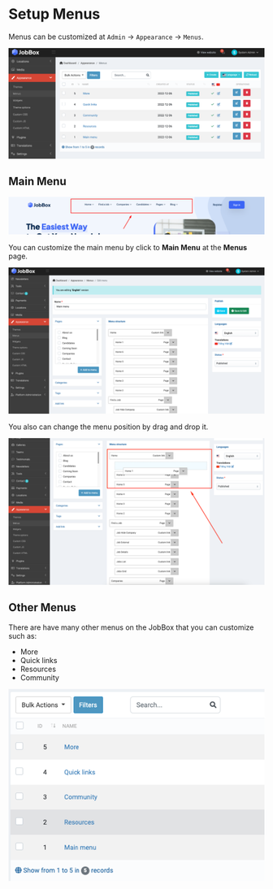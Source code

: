 # Setup Menus

Menus can be customized at `Admin` -> `Appearance` -> `Menus`.

![](images/menu-2.png)

## Main Menu

![](images/menu-1.png)

You can customize the main menu by click to **Main Menu** at the **Menus** page.

![](images/menu-3.png)

You also can change the menu position by drag and drop it.

![](images/menu-4.png)

## Other Menus

There are have many other menus on the JobBox that you can customize such as:

- More
- Quick links
- Resources
- Community

![](images/menu-5.png)